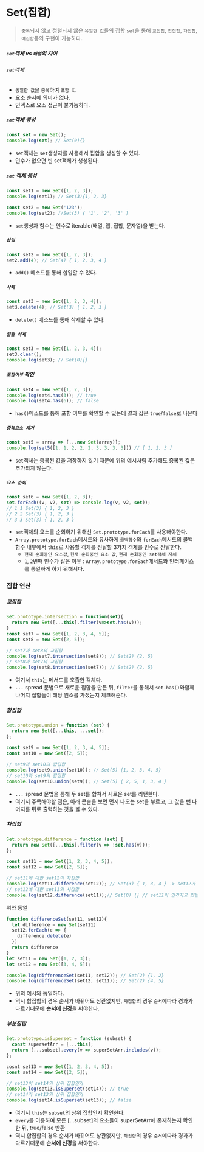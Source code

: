 # Set(집합)
> `중복`되지 않고 정렬되지 않은 `유일한 값`들의 집합
> `set`을 통해 `교집합`, `합집합`, `차집합`, `여집합`등의 구현이 가능하다.

##### `set`객체 vs `배열`의 차이
###### `set`객체
- `동일한 값`을 `중복`하여 `포함 X`.
- 요소 순서에 의미가 없다.
- 인덱스로 요소 접근이 불가능하다.

##### `set`객체 생성
```jsx
const set = new Set();
console.log(set); // Set(0){}
```
- `set`객체는 `set`생성자를 사용해서 집합을 생성할 수 있다.
- 인수가 없으면 빈 set객체가 생성된다.

##### `set` 객체 생성
```jsx
const set1 = new Set([1, 2, 3]);
console.log(set1); // Set(3){1, 2, 3}

const set2 = new Set('123');
console.log(set2); //Set(3) { '1', '2', '3' }
```
- `set`생성자 함수는 인수로 iterable(배열, 맵, 집합, 문자열)을 받는다. 

##### `삽입`
```jsx
const set2 = new Set([1, 2, 3]);
set2.add(4); // Set(4) { 1, 2, 3, 4 }
```
- `add()` 메소드를 통해 삽입할 수 있다. 

##### `삭제`
```jsx
const set3 = new Set([1, 2, 3, 4]);
set3.delete(4); // Set(3) { 1, 2, 3 }
```
- `delete()` 메소드를 통해 삭제할 수 있다. 

##### `일괄 삭제`
```jsx
const set3 = new Set([1, 2, 3, 4]);
set3.clear();
console.log(set3); // Set(0){}
```

##### `포함여부` 확인 
```jsx
const set4 = new Set([1, 2, 3]);
console.log(set4.has(3)); // true
console.log(set4.has(6)); // false
```
- `has()`메소드를 통해 포함 여부를 확인할 수 있는데 결과 값은  `true`/`false`로 나온다 

##### `중복요소 제거`
```jsx
const set5 = array => [...new Set(array)];
console.log(set5([1, 1, 2, 2, 2, 3, 3, 3, 3])) // [ 1, 2, 3 ]
```
- `set`객체는 중복된 값을 저장하지 않기 때문에 위의 예시처럼 추가해도 중복된 값은 추가되지 않는다. 

##### `요소 순회`
```jsx
const set6 = new Set([1, 2, 3]);
set.forEach((v, v2, set) => console.log(v, v2, set)); 
// 1 1 Set(3) { 1, 2, 3 }
// 2 2 Set(3) { 1, 2, 3 }
// 3 3 Set(3) { 1, 2, 3 }
```
- `set`객체의 요소를 순회하기 위해선 `Set.prototype.forEach`를 사용해야한다. 
- `Array.prototype.forEach`메서드와 유사하게 `콜백함수`와 `forEach`메서드의 콜백함수 내부에서 `this`로 사용할 객체를 전달할 3가지 객체를 인수로 전달한다. 
  - `현재 순회중인 요소값`, `현재 순회중인 요소 값`, `현재 순회중인 set객체 자체`
  - `1`, `2`번째 인수가 같은 이유 : `Array.prototype.forEach`메서드와 인터페이스를 통일하게 하기 위해서다. 

### 집합 연산
##### 교집합
```jsx
Set.prototype.intersection = function(set){
  return new Set([...this].filter(v=>set.has(v)));
}
const set7 = new Set([1, 2, 3, 4, 5]);
const set8 = new Set([2, 5]);

// set7과 set8의 교집합 
console.log(set7.intersection(set8)); // Set(2) {2, 5}
// set8과 set7의 교집합
console.log(set8.intersection(set7)); // Set(2) {2, 5}
```
- 여기서 `this`는 메서드를 호출한 객체다.
- `...` spread 문법으로 새로운 집합을 만든 뒤, `filter`를 통해서 `set.has()`와함께 나머지 집합들이 해당 원소를 가졌는지 체크해준다. 

##### 합집합
```jsx
Set.prototype.union = function (set) {
  return new Set([...this, ...set]);
};

const set9 = new Set([1, 2, 3, 4, 5]);
const set10 = new Set([2, 5]);
 
// set9과 set10의 합집합 
console.log(set9.union(set10)); // Set(5) {1, 2, 3, 4, 5}
// set10과 set9의 합집합 
console.log(set10.union(set9)); // Set(5) { 2, 5, 1, 3, 4 }
```
- `...` spread 문법을 통해 두 set를 합쳐서 새로운 set를 리턴한다.
- 여기서 주목해야할 점은, 아래 콘솔을 보면 먼저 나오는 set을 부르고, 그 값을 뺀 나머지를 뒤로 출력하는 것을 볼 수 있다.

##### 차집합 
```jsx
Set.prototype.difference = function (set) {
  return new Set([...this].filter(v => !set.has(v)));
};

const set11 = new Set([1, 2, 3, 4, 5]);
const set12 = new Set([2, 5]);

// set11에 대한 set12의 차집합 
console.log(set11.difference(set12)); // Set(3) { 1, 3, 4 } -> set12가 안가지고 있는것만 출력
// set12에 대한 set11의 차집합 
console.log(set12.difference(set11));// Set(0) {} // set11이 안가지고 있는 것만 출력 => 다 가지고 있으니 {}
```
위와 동일
```jsx
function differenceSet(set11, set12){
  let difference = new Set(set11)
  set12.forEach(e => {
    difference.delete(e)
  })
  return difference
}
let set11 = new Set([1, 2, 3]);
let set12 = new Set([3, 4, 5]);

console.log(differenceSet(set11, set12)); // Set(2) {1, 2}
console.log(differenceSet(set12, set11)); // Set(2) {4, 5}
```
- 위의 예시와 동일하다. 
- 역시 합집합의 경우 순서가 바뀌어도 상관없지만, `차집합`의 경우 `순서`에따라 경과가 다르기때문에 **순서에 신경**을 써야한다. 

##### 부분집합 
```jsx
Set.prototype.isSuperset = function (subset) {
  const supersetArr = [...this];
  return [...subset].every(v => superSetArr.includes(v));
};

cosnt set13 = new Set([1, 2, 3, 4, 5]);
const set14 = new Set([2, 5]);

// set13이 set14의 상위 집합인가 
console.log(set13.isSuperset(set14)); // true
// set14가 set13의 상위 집합인가
console.log(set14.isSuperset(set13)); // false
```
- 여기서 `this`는 `subset`의 상위 집합인지 확인한다.
- `every`를 이용하여 모든 [...subset]의 요소들이 superSetArr에 존재하는지 확인한 뒤, true/false 반환 
- 역시 합집합의 경우 순서가 바뀌어도 상관없지만, `차집합`의 경우 `순서`에따라 경과가 다르기때문에 **순서에 신경**을 써야한다. 
